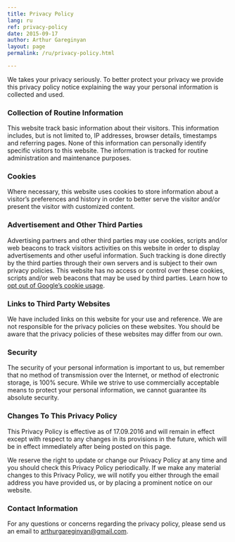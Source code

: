 ```yaml
---
title: Privacy Policy
lang: ru
ref: privacy-policy
date: 2015-09-17
author: Arthur Gareginyan
layout: page
permalink: /ru/privacy-policy.html

---
```


We takes your privacy seriously. To better protect your privacy we provide this privacy policy notice explaining the way your personal information is collected and used.


### Collection of Routine Information

This website track basic information about their visitors. This information includes, but is not limited to, IP addresses, browser details, timestamps and referring pages. None of this information can personally identify specific visitors to this website. The information is tracked for routine administration and maintenance purposes.


### Cookies

Where necessary, this website uses cookies to store information about a visitor’s preferences and history in order to better serve the visitor and/or present the visitor with customized content.


### Advertisement and Other Third Parties

Advertising partners and other third parties may use cookies, scripts and/or web beacons to track visitors activities on this website in order to display advertisements and other useful information. Such tracking is done directly by the third parties through their own servers and is subject to their own privacy policies. This website has no access or control over these cookies, scripts and/or web beacons that may be used by third parties. Learn how to [opt out of Google’s cookie usage](http://www.google.com/privacy_ads.html).


### Links to Third Party Websites

We have included links on this website for your use and reference. We are not responsible for the privacy policies on these websites. You should be aware that the privacy policies of these websites may differ from our own.


### Security

The security of your personal information is important to us, but remember that no method of transmission over the Internet, or method of electronic storage, is 100% secure. While we strive to use commercially acceptable means to protect your personal information, we cannot guarantee its absolute security.


### Changes To This Privacy PolicyThis Privacy Policy is effective as of 17.09.2016 and will remain in effect except with respect to any changes in its provisions in the future, which will be in effect immediately after being posted on this page.
We reserve the right to update or change our Privacy Policy at any time and you should check this Privacy Policy periodically. If we make any material changes to this Privacy Policy, we will notify you either through the email address you have provided us, or by placing a prominent notice on our website.


### Contact Information

For any questions or concerns regarding the privacy policy, please send us an email to arthurgareginyan@gmail.com.

